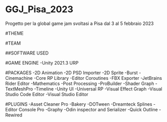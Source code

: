 # GGJ_Pisa_2023
Progetto per la global game jam svoltasi a Pisa dal 3 al 5 febbraio 2023

#THEME


#TEAM


##SOFTWARE USED

#GAME ENGINE
-Unity 2021.3 URP

#PACKAGES
-2D Animation
-2D PSD Importer
-2D Sprite
-Burst
-Cinemachine
-Core RP Library
-Editor Coroutines
-FBX Exporter
-JetBrains Rider Editor
-Mathematics
-Post Processing
-ProBuilder
-Shader Graph
-TextMeshPro
-Timeline
-Unity UI
-Universal RP
-Visual Effect Graph
-Visual Studio Code Editor
-Visual Studio Editor

#PLUGINS
-Asset Cleaner Pro
-Bakery
-DOTween
-Dreamteck Splines
-Editor Console Pro
-Graphy
-Odin inspector and Serializer
-Quick Outline
-Rewired